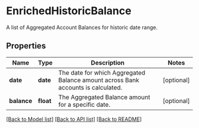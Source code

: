 # EnrichedHistoricBalance

A list of Aggregated Account Balances for historic date range.
## Properties
Name | Type | Description | Notes
------------ | ------------- | ------------- | -------------
**date** | **date** | The date for which Aggregated Balance amount across Bank accounts is calculated. | [optional] 
**balance** | **float** | The Aggregated Balance amount for a specific date. | [optional] 

[[Back to Model list]](../README.md#documentation-for-models) [[Back to API list]](../README.md#documentation-for-api-endpoints) [[Back to README]](../README.md)


